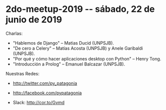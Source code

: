 # 2do-meetup-2019 -- sábado, 22 de junio de 2019

Charlas:

- "Hablemos de Django" – Matias Ducid (UNPSJB).
- "De cero a Celery" – Matías Acosta (UNPSJB) y Anele Garibaldi (UNPSJB).
- "Por qué y cómo hacer aplicaciones desktop con Python" – Henry Tong.
- "Introducción a Prolog" – Emanuel Balcazar (UNPSJB).

Nuestras Redes:

- http://twitter.com/py_patagonia
- http://facebook.com/pypatagonia

- Slack: http://cor.to/Gvmd

